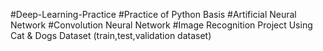 #Deep-Learning-Practice
#Practice of Python Basis
#Artificial Neural Network
#Convolution Neural Network
#Image Recognition Project Using Cat & Dogs Dataset (train,test,validation dataset)
